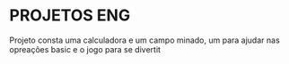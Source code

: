 # PROJETOS ENG
Projeto consta uma calculadora e um campo  minado, um para ajudar nas opreações basic e o jogo para se divertit
